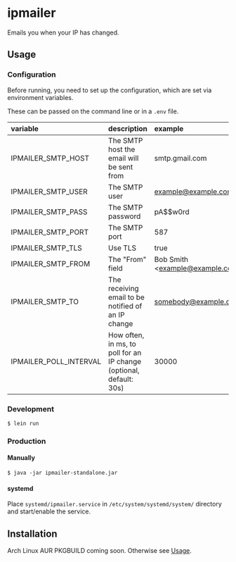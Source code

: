 # ipmailer

Emails you when your IP has changed.

## Usage

### Configuration

Before running, you need to set up the configuration, which are set via environment variables.

These can be passed on the command line or in a `.env` file.

| variable               | description                                                         | example                           |
|:-----------------------|:--------------------------------------------------------------------|:----------------------------------|
| IPMAILER_SMTP_HOST     | The SMTP host the email will be sent from                           | smtp.gmail.com                    |
| IPMAILER_SMTP_USER     | The SMTP user                                                       | example@example.com               |
| IPMAILER_SMTP_PASS     | The SMTP password                                                   | pA$$w0rd                          |
| IPMAILER_SMTP_PORT     | The SMTP port                                                       | 587                               |
| IPMAILER_SMTP_TLS      | Use TLS                                                             | true                              |
| IPMAILER_SMTP_FROM     | The "From" field                                                    | Bob Smith \<example@example.com\> |
| IPMAILER_SMTP_TO       | The receiving email to be notified of an IP change                  | somebody@example.com              |
| IPMAILER_POLL_INTERVAL | How often, in ms, to poll for an IP change (optional, default: 30s) | 30000                             |


### Development


```
$ lein run
```

### Production

#### Manually

```
$ java -jar ipmailer-standalone.jar 
```

#### systemd

Place `systemd/ipmailer.service` in `/etc/system/systemd/system/` directory and start/enable the service.

## Installation

Arch Linux AUR PKGBUILD coming soon. Otherwise see [Usage](#usage).
